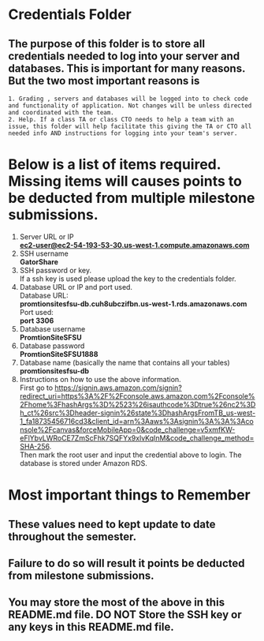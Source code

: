 # Credentials Folder

## The purpose of this folder is to store all credentials needed to log into your server and databases. This is important for many reasons. But the two most important reasons is
    1. Grading , servers and databases will be logged into to check code and functionality of application. Not changes will be unless directed and coordinated with the team.
    2. Help. If a class TA or class CTO needs to help a team with an issue, this folder will help facilitate this giving the TA or CTO all needed info AND instructions for logging into your team's server. 


# Below is a list of items required. Missing items will causes points to be deducted from multiple milestone submissions.

1. Server URL or IP<br>
<strong>ec2-user@ec2-54-193-53-30.us-west-1.compute.amazonaws.com</strong>
2. SSH username<br>
<strong>GatorShare</strong>
3. SSH password or key.
    <br> If a ssh key is used please upload the key to the credentials folder.
4. Database URL or IP and port used. 
<br>Database URL: <br>
<strong> promtionsitesfsu-db.cuh8ubczifbn.us-west-1.rds.amazonaws.com </strong>
<br>Port used: <br>
<strong>port 3306</strong>
5. Database username<br>
<strong>PromtionSiteSFSU</strong><br>
6. Database password<br>
<strong>PromtionSiteSFSU1888</strong><br>
7. Database name (basically the name that contains all your tables)<br>
<strong>promtionsitesfsu-db</strong><br>
8. Instructions on how to use the above information.<br>
First go to https://signin.aws.amazon.com/signin?redirect_uri=https%3A%2F%2Fconsole.aws.amazon.com%2Fconsole%2Fhome%3FhashArgs%3D%2523%26isauthcode%3Dtrue%26nc2%3Dh_ct%26src%3Dheader-signin%26state%3DhashArgsFromTB_us-west-1_fa18735456716cd3&client_id=arn%3Aaws%3Asignin%3A%3A%3Aconsole%2Fcanvas&forceMobileApp=0&code_challenge=v5xmfKW-eFlYbvLWRoCE7ZmScFhk7SQFYx9xlvKqInM&code_challenge_method=SHA-256. 
<br>Then mark the root user and input the credential above to login. The database is stored under Amazon RDS. 

# Most important things to Remember
## These values need to kept update to date throughout the semester. <br>
## <strong>Failure to do so will result it points be deducted from milestone submissions.</strong><br>
## You may store the most of the above in this README.md file. DO NOT Store the SSH key or any keys in this README.md file.
